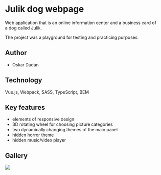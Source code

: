 # Julik dog webpage

Web application that is an online information center and a business card of a dog called Julik.

The project was a playground for testing and practicing purposes.

## Author

- Oskar Dadan
  
## Technology

Vue.js, Webpack, SASS, TypeScript, BEM

## Key features

- elements of responsive design
- 3D rotating wheel for choosing picture categories
- two dynamically changing themes of the main panel
- hidden horror theme
- hidden music/video player

## Gallery

<img src="readme images/home.png">
